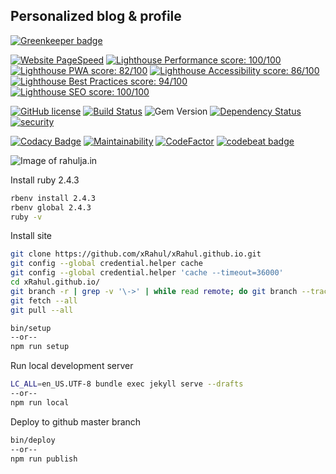 ## Personalized blog & profile

[![Greenkeeper badge](https://badges.greenkeeper.io/xRahul/xRahul.github.io.svg)](https://greenkeeper.io/)

[![Website PageSpeed](https://pagespeed-badges.herokuapp.com/?url=rahulja.in)](https://developers.google.com/speed/pagespeed/insights/?url=https%3A%2F%2Frahulja.in%2F)
[![Lighthouse Performance score: 100/100](https://lighthouse-badge.appspot.com/?score=100&compact&category=Performance)](files/Lighthouse-Report.pdf)
[![Lighthouse PWA score: 82/100](https://lighthouse-badge.appspot.com/?score=82&compact&category=PWA)](files/Lighthouse-Report.pdf)
[![Lighthouse Accessibility score: 86/100](https://lighthouse-badge.appspot.com/?score=86&compact&category=Accessibility)](files/Lighthouse-Report.pdf)
[![Lighthouse Best Practices score: 94/100](https://lighthouse-badge.appspot.com/?score=94&compact&category=Best+Practices)](files/Lighthouse-Report.pdf)
[![Lighthouse SEO score: 100/100](https://lighthouse-badge.appspot.com/?score=100&compact&category=SEO)](files/Lighthouse-Report.pdf)

[![GitHub license](https://img.shields.io/github/license/xRahul/xRahul.github.io.svg?style=flat-square)](https://github.com/xRahul/xRahul.github.io/blob/new-site/LICENSE)
[![Build Status](https://travis-ci.org/xRahul/xRahul.github.io.svg?branch=new-site)](https://travis-ci.org/xRahul/xRahul.github.io)
![Gem Version](https://img.shields.io/gem/v/jekyll.svg)
[![Dependency Status](https://gemnasium.com/badges/github.com/xRahul/xRahul.github.io.svg)](https://gemnasium.com/github.com/xRahul/xRahul.github.io)
[![security](https://hakiri.io/github/xRahul/xRahul.github.io/new-site.svg)](https://hakiri.io/github/xRahul/xRahul.github.io/new-site)

[![Codacy Badge](https://api.codacy.com/project/badge/Grade/d251b6435fc844c887ea6c7e58f0c982)](https://www.codacy.com/app/xRahul/xRahul.github.io)
[![Maintainability](https://api.codeclimate.com/v1/badges/f6e013323629b1fc88c2/maintainability)](https://codeclimate.com/github/xRahul/xRahul.github.io/maintainability)
[![CodeFactor](https://www.codefactor.io/repository/github/xrahul/xrahul.github.io/badge)](https://www.codefactor.io/repository/github/xrahul/xrahul.github.io)
[![codebeat badge](https://codebeat.co/badges/eb3cbae9-7f2b-41f1-9b06-0c0966d9a636)](https://codebeat.co/projects/github-com-xrahul-xrahul-github-io-new-site)


![Image of rahulja.in](https://github.com/xRahul/xRahul.github.io/raw/new-site/_assets/images/posts/configure-this-site-locally-for-development/og-image%402x.png "rahulja.in")

Install ruby 2.4.3

```bash
rbenv install 2.4.3
rbenv global 2.4.3
ruby -v
```

Install site

```bash
git clone https://github.com/xRahul/xRahul.github.io.git
git config --global credential.helper cache
git config --global credential.helper 'cache --timeout=36000'
cd xRahul.github.io/
git branch -r | grep -v '\->' | while read remote; do git branch --track "${remote#origin/}" "$remote"; done
git fetch --all
git pull --all

bin/setup
--or--
npm run setup
```

Run local development server

```bash
LC_ALL=en_US.UTF-8 bundle exec jekyll serve --drafts
--or--
npm run local
```

Deploy to github master branch

```bash
bin/deploy
--or--
npm run publish
```
